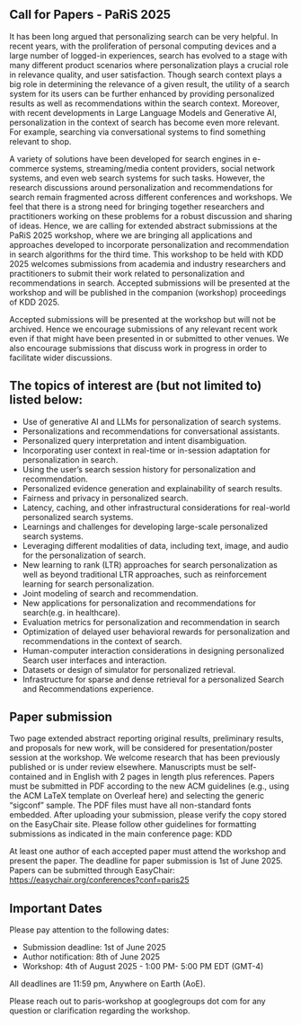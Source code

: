 Call for Papers - PaRiS 2025
-----------------------------
It has been long argued that personalizing search can be very helpful. In recent years, with the proliferation of personal computing devices and a large number of logged-in experiences, search has evolved to a stage with many different product scenarios where personalization plays a crucial role in relevance quality, and user satisfaction. Though search context plays a big role in determining the relevance of a given result, the utility of a search system for its users can be further enhanced by providing personalized results as well as recommendations within the search context. Moreover, with recent developments in Large Language Models and Generative AI, personalization in the context of search has become even more relevant. For example, searching via conversational systems to find something relevant to shop.

A variety of solutions have been developed for search engines in e-commerce systems, streaming/media content providers, social network systems, and even web search systems for such tasks. However, the research discussions around personalization and recommendations for search remain fragmented across different conferences and workshops. We feel that there is a strong need for bringing together researchers and practitioners working on these problems for a robust discussion and sharing of ideas. Hence, we are calling for extended abstract submissions at the PaRiS 2025 workshop, where we are bringing all applications and approaches developed to incorporate personalization and recommendation in search algorithms for the third time. This workshop to be held with KDD 2025 welcomes submissions from academia and industry researchers and practitioners to submit their work related to personalization and recommendations in search. Accepted submissions will be presented at the workshop and will be published in the companion (workshop) proceedings of KDD 2025.

Accepted submissions will be presented at the workshop but will not be archived. Hence we encourage submissions of any relevant recent work even if that might have been presented in or submitted to other venues. We also encourage submissions that discuss work in progress in order to facilitate wider discussions.

The topics of interest are (but not limited to) listed below:
--------------------------------------------------------------

* Use of generative AI and LLMs for personalization of search systems.
* Personalizations and recommendations for conversational assistants.
* Personalized query interpretation and intent disambiguation.
* Incorporating user context in real-time or in-session adaptation for personalization in search.
* Using the user’s search session history for personalization and recommendation.
* Personalized evidence generation and explainability of search results.
* Fairness and privacy in personalized search.
* Latency, caching, and other infrastructural considerations for real-world personalized search systems.
* Learnings and challenges for developing large-scale personalized search systems.
* Leveraging different modalities of data, including text, image, and audio for the personalization of search.
* New learning to rank (LTR) approaches for search personalization as well as beyond traditional LTR approaches, such as reinforcement learning for search personalization.
* Joint modeling of search and recommendation.
* New applications for personalization and recommendations for search(e.g. in healthcare).
* Evaluation metrics for personalization and recommendation in search
* Optimization of delayed user behavioral rewards for personalization and recommendations in the context of search.
* Human-computer interaction considerations in designing personalized Search user interfaces and interaction.
* Datasets or design of simulator for personalized retrieval.
* Infrastructure for sparse and dense retrieval for a personalized Search and Recommendations experience.

Paper submission
------------------
Two page extended abstract reporting original results, preliminary results, and proposals for new work, will be considered for presentation/poster session at the workshop. We welcome research that has been previously published or is under review elsewhere. Manuscripts must be self-contained and in English with 2 pages in length plus references. Papers must be submitted in PDF according to the new ACM guidelines (e.g., using the ACM LaTeX template on Overleaf here) and selecting the generic “sigconf” sample. The PDF files must have all non-standard fonts embedded. After uploading your submission, please verify the copy stored on the EasyChair site. Please follow other guidelines for formatting submissions as indicated in the main conference page: KDD

At least one author of each accepted paper must attend the workshop and present the paper. The deadline for paper submission is 1st of June 2025. Papers can be submitted through EasyChair: https://easychair.org/conferences?conf=paris25

Important Dates
---------------
Please pay attention to the following dates:

 * Submission deadline: 1st of June 2025
 * Author notification: 8th of June 2025
 * Workshop: 4th of August 2025 - 1:00 PM- 5:00 PM EDT (GMT-4)

All deadlines are 11:59 pm, Anywhere on Earth (AoE).

Please reach out to paris-workshop at googlegroups dot com for any question or clarification regarding the workshop.


